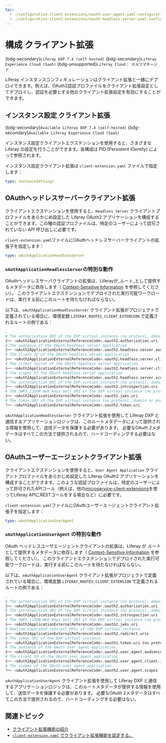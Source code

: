 ```yaml
---
toc:
  - ./configuration-client-extensions/oauth-user-agent-yaml-configuration-reference.md
  - ./configuration-client-extensions/oauth-headless-server-yaml-configuration-reference.md
---
```

# 構成 クライアント拡張

{bdg-secondary}`Liferay DXP 7.4 (self-hosted)` 
{bdg-secondary}`Liferay Experience Cloud (SaaS)` 
{bdg-unsupported}`Liferay Cloud： セルフマネージド`

Liferay インスタンスコンフィギュレーションはクライアント拡張と一緒にデプロイできます。例えば、OAuth2認証プロファイルをクライアント拡張設定としてデプロイし、認証を必要とする他のクライアント拡張設定を有効にすることができます。

## インスタンス設定 クライアント拡張

{bdg-secondary}`Available Liferay DXP 7.4 (self-hosted)` {bdg-secondary}`Available Liferay Experience Cloud (SaaS)`

インスタンス設定クライアントエクステンションを使用すると、さまざまな Liferay の設定を行うことができます。各構成は PID (Persistent IDentity) によって参照されます。

インスタンス設定クライアント拡張は `client-extension.yaml` ファイルで指定します：

```yaml
type: instanceSettings
```

## OAuthヘッドレスサーバークライアント拡張

クライアントエクステンションを使用すると、`Headless Server` クライアントプロファイルをあらかじめ設定した Liferay OAuth2 アプリケーションを構成することができます。この種の認証プロファイルは、特定のユーザーによって認可されていない API 呼び出しに必要です。

`client-extension.yaml`ファイルにOAuthヘッドレスサーバークライアントの拡張子を指定します：

```yaml
type: oAuthApplicationHeadlessServer
```

### `oAuthApplicationHeadlessServer`の特別な動作

OAuthヘッドレスサーバクライアントの拡張は、Liferayが_ルート_として提供するメタデータに依存します（ [Context-Sensitive Information](working-with-client-extensions.md#context-sensitive-information) を参照してください）。 このクライアントエクステンションでデプロイされた実行可能ワークロードは、実行する前にこのルートを待たなければならない。

以下は、`oAuthApplicationHeadlessServer` クライアント拡張がプロジェクトで定義されている場合に、環境変数 `LIFERAY_ROUTES_CLIENT_EXTENSION` で定義されるルートの例である：

```bash
.
# The authorization URI of the DXP virtual instance (no protocol, domain or port)
├── <oAuth2ApplicationExternalReferenceCode>.oauth2.authorization.uri
# The audience of the OAuth headless server application
├── <oAuth2ApplicationExternalReferenceCode>.oauth2.headless.server.audience
# The client ID of the OAuth headless server application
├── <oAuth2ApplicationExternalReferenceCode>.oauth2.headless.server.client.id
# The client secret of the OAuth headless server application
├── <oAuth2ApplicationExternalReferenceCode>.oauth2.headless.server.client.secret
# The scopes of the OAuth headless server application
├── <oAuth2ApplicationExternalReferenceCode>.oauth2.headless.server.scopes
# The introspection URI of the DXP virtual instance (no protocol, domain or port)
├── <oAuth2ApplicationExternalReferenceCode>.oauth2.introspection.uri
# The JWKS (JSON Web Keys Set) URI of the DXP virtual instance (no protocol, domain or port)
├── <oAuth2ApplicationExternalReferenceCode>.oauth2.jwks.uri
# The token URI of the DXP virtual instance (no protocol, domain or port)
└── <oAuth2ApplicationExternalReferenceCode>.oauth2.token.uri
```

`oAuthApplicationHeadlessServer` クライアント拡張を使用して Liferay DXP と通信するアプリケーションロジックは、このルートメタデータによって提供される情報を使用して、送信データを保護する必要があります。 必要なOAuth 2メタデータはすべてこの方法で提供されるので、ハードコーディングする必要はない。

## OAuthユーザーエージェントクライアント拡張

クライアントエクステンションを使用すると、`User Agent Application` クライアントプロファイルをあらかじめ設定した Liferay OAuth2 アプリケーションを構成することができます。このような認証プロファイルは、特定のユーザーによって許可されたAPIコール（例えば、他の[microservice-client-extensions](./microservice-client-extensions.md)を使ってLiferay APIにRESTコールをする場合など）に必要です。

`client-extension.yaml`ファイルにOAuthユーザーエージェントクライアント拡張子を指定します：

```yaml
type: oAuthApplicationUserAgent
```

### `oAuthApplicationUserAgent` の特別な動作

OAuth ヘッドレスユーザエージェントクライアントの拡張は、Liferay が _ルート_ として提供するメタデータに依存します（ [Context-Sensitive Information](working-with-client-extensions.md#context-sensitive-information) を参照してください）。 このクライアントエクステンションでデプロイされた実行可能ワークロードは、実行する前にこのルートを待たなければならない。

以下は、`oAuthApplicationUserAgent` クライアント拡張がプロジェクトで定義されている場合に、環境変数 `LIFERAY_ROUTES_CLIENT_EXTENSION` で定義されるルートの例である：

```bash
.
# The authorization URI of the DXP virtual instance (no protocol, domain or port)
├── <oAuth2ApplicationExternalReferenceCode>.oauth2.authorization.uri
# The introspection URI of the DXP virtual instance (no protocol, domain or port)
├── <oAuth2ApplicationExternalReferenceCode>.oauth2.introspection.uri
# The JWKS (JSON Web Keys Set) URI of the DXP virtual instance (no protocol, domain or port)
├── <oAuth2ApplicationExternalReferenceCode>.oauth2.jwks.uri
# Newline separated redirect URIs of the DXP virtual instance
├── <oAuth2ApplicationExternalReferenceCode>.oauth2.redirect.uris
# The token URI of the DXP virtual instance
├── <oAuth2ApplicationExternalReferenceCode>.oauth2.token.uri (no protocol, domain or port)
# The audience of the OAuth user agent application
├── <oAuth2ApplicationExternalReferenceCode>.oauth2.user.agent.audience
# The client ID of the OAuth user agent application
├── <oAuth2ApplicationExternalReferenceCode>.oauth2.user.agent.client.id
# The scopes of the OAuth user agent application
└── <oAuth2ApplicationExternalReferenceCode>.oauth2.user.agent.scopes
```

`oAuthApplicationUserAgent` クライアント拡張を使用して Liferay DXP と通信するアプリケーションロジックは、このルートメタデータが提供する情報を使用して、送信データを保護する必要があります。 必要なOAuth 2メタデータはすべてこの方法で提供されるので、ハードコーディングする必要はない。

## 関連トピック

* [クライアント拡張機能の紹介](../client-extensions.md) 
* [`client-extension.yaml` でクライアント拡張機能を設定する。](./working-with-client-extensions.md#configuring-client-extensions-in-client-extension-yaml)
